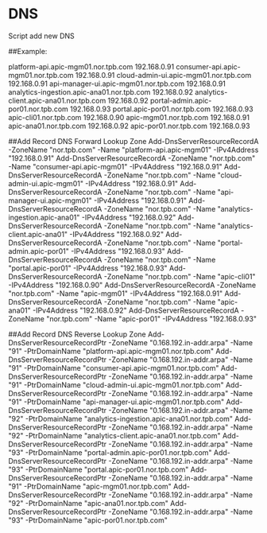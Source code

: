 # DNS
Script add new DNS

##Example:

platform-api.apic-mgm01.nor.tpb.com             192.168.0.91
consumer-api.apic-mgm01.nor.tpb.com             192.168.0.91
cloud-admin-ui.apic-mgm01.nor.tpb.com           192.168.0.91
api-manager-ui.apic-mgm01.nor.tpb.com           192.168.0.91
analytics-ingestion.apic-ana01.nor.tpb.com      192.168.0.92
analytics-client.apic-ana01.nor.tpb.com         192.168.0.92
portal-admin.apic-por01.nor.tpb.com             192.168.0.93
portal.apic-por01.nor.tpb.com                   192.168.0.93
apic-cli01.nor.tpb.com                          192.168.0.90
apic-mgm01.nor.tpb.com                          192.168.0.91
apic-ana01.nor.tpb.com                          192.168.0.92
apic-por01.nor.tpb.com                          192.168.0.93


##Add Record DNS Forward Lookup Zone
Add-DnsServerResourceRecordA -ZoneName "nor.tpb.com" -Name "platform-api.apic-mgm01" -IPv4Address "192.168.0.91"
Add-DnsServerResourceRecordA -ZoneName "nor.tpb.com" -Name "consumer-api.apic-mgm01" -IPv4Address "192.168.0.91"
Add-DnsServerResourceRecordA -ZoneName "nor.tpb.com" -Name "cloud-admin-ui.apic-mgm01" -IPv4Address "192.168.0.91"
Add-DnsServerResourceRecordA -ZoneName "nor.tpb.com" -Name "api-manager-ui.apic-mgm01" -IPv4Address "192.168.0.91"
Add-DnsServerResourceRecordA -ZoneName "nor.tpb.com" -Name "analytics-ingestion.apic-ana01" -IPv4Address "192.168.0.92"
Add-DnsServerResourceRecordA -ZoneName "nor.tpb.com" -Name "analytics-client.apic-ana01" -IPv4Address "192.168.0.92"
Add-DnsServerResourceRecordA -ZoneName "nor.tpb.com" -Name "portal-admin.apic-por01" -IPv4Address "192.168.0.93"
Add-DnsServerResourceRecordA -ZoneName "nor.tpb.com" -Name "portal.apic-por01" -IPv4Address "192.168.0.93"
Add-DnsServerResourceRecordA -ZoneName "nor.tpb.com" -Name "apic-cli01" -IPv4Address "192.168.0.90"
Add-DnsServerResourceRecordA -ZoneName "nor.tpb.com" -Name "apic-mgm01" -IPv4Address "192.168.0.91"
Add-DnsServerResourceRecordA -ZoneName "nor.tpb.com" -Name "apic-ana01" -IPv4Address "192.168.0.92"
Add-DnsServerResourceRecordA -ZoneName "nor.tpb.com" -Name "apic-por01" -IPv4Address "192.168.0.93"


##Add Record DNS Reverse Lookup Zone
Add-DnsServerResourceRecordPtr -ZoneName "0.168.192.in-addr.arpa" -Name "91" -PtrDomainName "platform-api.apic-mgm01.nor.tpb.com"
Add-DnsServerResourceRecordPtr -ZoneName "0.168.192.in-addr.arpa" -Name "91" -PtrDomainName "consumer-api.apic-mgm01.nor.tpb.com"
Add-DnsServerResourceRecordPtr -ZoneName "0.168.192.in-addr.arpa" -Name "91" -PtrDomainName "cloud-admin-ui.apic-mgm01.nor.tpb.com"
Add-DnsServerResourceRecordPtr -ZoneName "0.168.192.in-addr.arpa" -Name "91" -PtrDomainName "api-manager-ui.apic-mgm01.nor.tpb.com"
Add-DnsServerResourceRecordPtr -ZoneName "0.168.192.in-addr.arpa" -Name "92" -PtrDomainName "analytics-ingestion.apic-ana01.nor.tpb.com"
Add-DnsServerResourceRecordPtr -ZoneName "0.168.192.in-addr.arpa" -Name "92" -PtrDomainName "analytics-client.apic-ana01.nor.tpb.com"
Add-DnsServerResourceRecordPtr -ZoneName "0.168.192.in-addr.arpa" -Name "93" -PtrDomainName "portal-admin.apic-por01.nor.tpb.com"
Add-DnsServerResourceRecordPtr -ZoneName "0.168.192.in-addr.arpa" -Name "93" -PtrDomainName "portal.apic-por01.nor.tpb.com"
Add-DnsServerResourceRecordPtr -ZoneName "0.168.192.in-addr.arpa" -Name "91" -PtrDomainName "apic-mgm01.nor.tpb.com"
Add-DnsServerResourceRecordPtr -ZoneName "0.168.192.in-addr.arpa" -Name "92" -PtrDomainName "apic-ana01.nor.tpb.com"
Add-DnsServerResourceRecordPtr -ZoneName "0.168.192.in-addr.arpa" -Name "93" -PtrDomainName "apic-por01.nor.tpb.com"
